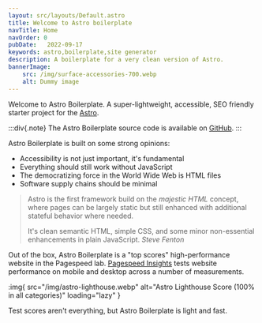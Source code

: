 ```yaml
---
layout: src/layouts/Default.astro
title: Welcome to Astro boilerplate
navTitle: Home
navOrder: 0
pubDate:   2022-09-17
keywords: astro,boilerplate,site generator
description: A boilerplate for a very clean version of Astro.
bannerImage:
    src: /img/surface-accessories-700.webp
    alt: Dummy image
---
```


Welcome to Astro Boilerplate. A super-lightweight, accessible, SEO friendly starter project for the [Astro](https://astro.build/).

:::div{.note}
The Astro Boilerplate source code is available on [GitHub](https://github.com/Steve-Fenton/astro-boilerplate).
:::

Astro Boilerplate is built on some strong opinions:

- Accessibility is not just important, it's fundamental
- Everything should still work without JavaScript
- The democratizing force in the World Wide Web is HTML files
- Software supply chains should be minimal

> Astro is the first framework build on the *majestic HTML* concept, where pages can be largely static but still enhanced with additional stateful behavior where needed.
>
> It's clean semantic HTML, simple CSS, and some minor non-essential enhancements in plain JavaScript. <cite>Steve Fenton</cite>

Out of the box, Astro Boilerplate is a "top scores" high-performance website in the Pagespeed lab. [Pagespeed Insights](https://developers.google.com/speed/docs/insights/v5/about?hl=en-US) tests website performance on mobile and desktop across a number of measurements.

:img{ src="/img/astro-lighthouse.webp" alt="Astro Lighthouse Score (100% in all categories)" loading="lazy" }

Test scores aren't everything, but Astro Boilerplate is light and fast.